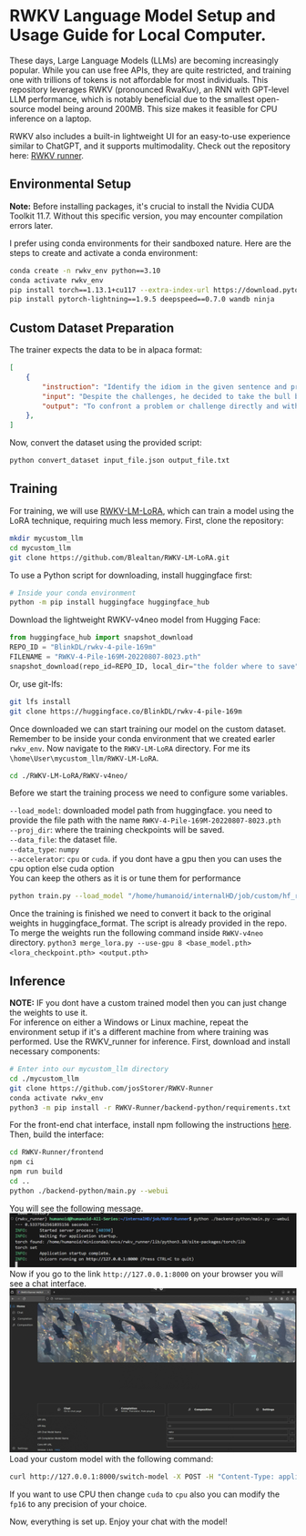 
# RWKV Language Model Setup and Usage Guide  for Local Computer.

These days, Large Language Models (LLMs) are becoming increasingly popular. While you can use free APIs, they are quite restricted, and training one with trillions of tokens is not affordable for most individuals. This repository leverages RWKV (pronounced RwaKuv), an RNN with GPT-level LLM performance, which is notably beneficial due to the smallest open-source model being around 200MB. This size makes it feasible for CPU inference on a laptop.

RWKV also includes a built-in lightweight UI for an easy-to-use experience similar to ChatGPT, and it supports multimodality. Check out the repository here: [RWKV runner](https://github.com/josStorer/RWKV-Runner?tab=readme-ov-file).

## Environmental Setup

**Note:** Before installing packages, it's crucial to install the Nvidia CUDA Toolkit 11.7. Without this specific version, you may encounter compilation errors later.

I prefer using conda environments for their sandboxed nature. Here are the steps to create and activate a conda environment:

```bash
conda create -n rwkv_env python==3.10
conda activate rwkv_env
pip install torch==1.13.1+cu117 --extra-index-url https://download.pytorch.org/whl/cu117
pip install pytorch-lightning==1.9.5 deepspeed==0.7.0 wandb ninja
```

## Custom Dataset Preparation

The trainer expects the data to be in alpaca format:

```json
[
    {
        "instruction": "Identify the idiom in the given sentence and provide its meaning.",
        "input": "Despite the challenges, he decided to take the bull by the horns and actively pursue job opportunities.",
        "output": "To confront a problem or challenge directly and with determination."
    },
]
```

Now, convert the dataset using the provided script:

```bash
python convert_dataset input_file.json output_file.txt
```

## Training

For training, we will use [RWKV-LM-LoRA](https://github.com/Blealtan/RWKV-LM-LoRA), which can train a model using the LoRA technique, requiring much less memory. First, clone the repository:

```bash
mkdir mycustom_llm
cd mycustom_llm
git clone https://github.com/Blealtan/RWKV-LM-LoRA.git
```

To use a Python script for downloading, install huggingface first:

```bash
# Inside your conda environment
python -m pip install huggingface huggingface_hub
```

Download the lightweight RWKV-v4neo model from Hugging Face:

```python
from huggingface_hub import snapshot_download
REPO_ID = "BlinkDL/rwkv-4-pile-169m"
FILENAME = "RWKV-4-Pile-169M-20220807-8023.pth"
snapshot_download(repo_id=REPO_ID, local_dir="the folder where to save")
```

Or, use git-lfs:

```bash
git lfs install
git clone https://huggingface.co/BlinkDL/rwkv-4-pile-169m
```

Once downloaded we can start training our model on the custom dataset. Remember to be inside your conda environment that we created earler ```rwkv_env```. Now navigate to the `RWKV-LM-LoRA` directory. For me its `\home\User\mycustom_llm/RWKV-LM-LoRA`.

```bash
cd ./RWKV-LM-LoRA/RWKV-v4neo/
```
Before we start the training process we need to configure some variables.

`--load_model`: downloaded model path from huggingface. you need to provide the file path with the name `RWKV-4-Pile-169M-20220807-8023.pth` \
`--proj_dir`: where the training checkpoints will be saved. \
`--data_file`: the dataset file. \
`--data_type`: `numpy` \
`--accelerator`: `cpu` or `cuda`. if you dont have a gpu then you can uses the cpu option else cuda option \
You can keep the others as it is or tune them for performance

```bash
python train.py --load_model "/home/humanoid/internalHD/job/custom/hf_rwkv_weights/RWKV-4-Pile-169M-20220807-8023.pth" --proj_dir "checkpoint_dir" --data_file "/home/humanoid/internalHD/job/custom/training/dataset/train.npy" --data_type "numpy" --vocab_size 50277 --ctx_len 384 --epoch_steps 100 --epoch_count 100 --epoch_begin 0 --epoch_save 5 --micro_bsz 2 --accumulate_grad_batches 4 --n_layer 12 --n_embd 768 --pre_ffn 0 --head_qk 0 --lr_init 1e-4 --lr_final 1e-4 --warmup_steps 0 --beta1 0.9 --beta2 0.999 --adam_eps 1e-8 --accelerator gpu --devices 1 --precision 'fp16' --strategy deepspeed_stage_2 --grad_cp 0 --lora --lora_r 8 --lora_alpha 16 --lora_dropout 0.01 --lora_parts=att,ffn,time,ln
```

Once the training is finished we need to convert it back to the original weights in huggingface_format. The script is already provided in the repo. To merge the weights run the following command inside `RWKV-v4neo` directory.
`python3 merge_lora.py --use-gpu 8 <base_model.pth> <lora_checkpoint.pth> <output.pth>`

## Inference
**NOTE:** IF you dont have a custom trained model then you can just change the weights to use it.\
For inference on either a Windows or Linux machine, repeat the environment setup if it's a different machine from where training was performed. Use the RWKV_runner for inference. First, download and install necessary components:

```bash
# Enter into our mycustom_llm directory
cd ./mycustom_llm
git clone https://github.com/josStorer/RWKV-Runner
conda activate rwkv_env
python3 -m pip install -r RWKV-Runner/backend-python/requirements.txt
```

For the front-end chat interface, install npm following the instructions [here](https://docs.npmjs.com/downloading-and-installing-node-js-and-npm/). Then, build the interface:

```bash
cd RWKV-Runner/frontend
npm ci
npm run build
cd ..
python ./backend-python/main.py --webui
```
You will see the following message.
![image](./resources/server.png)
Now if you go to the link `http://127.0.0.1:8000` on your browser you will see a chat interface.
![image](./resources/image.png)
Load your custom model with the following command:

```bash
curl http://127.0.0.1:8000/switch-model -X POST -H "Content-Type: application/json" -d '{"model":"the path to output.pth","strategy":"cuda fp16"}
```
If you want to use CPU then change `cuda` to `cpu` also you can modify the `fp16` to any precision of your choice.

Now, everything is set up. Enjoy your chat with the model!


